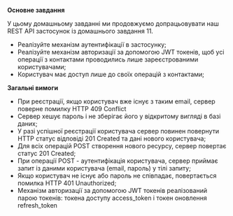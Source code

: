 **Основне завдання**

У цьому домашньому завданні ми продовжуємо допрацьовувати наш REST API застосунок із домашнього завдання 11.

- Реалізуйте механізм аутентифікації в застосунку;
- Реалізуйте механізм авторизації за допомогою JWT токенів, щоб усі операції з контактами проводились лише зареєстрованими користувачами;
- Користувач має доступ лише до своїх операцій з контактами;

**Загальні вимоги**

- При реєстрації, якщо користувач вже існує з таким email, сервер поверне помилку HTTP 409 Conflict
- Сервер хешує пароль і не зберігає його у відкритому вигляді в базі даних;
- У разі успішної реєстрації користувача сервер повинен повернути HTTP статус відповіді 201 Created та дані нового користувача;
- Для всіх операцій POST створення нового ресурсу, сервер повертає статус 201 Created;
- При операції POST - аутентифікація користувача, сервер приймає запит із даними користувача (email, пароль) у тілі запиту;
- Якщо користувач не існує або пароль не співпадає, повертається помилка HTTP 401 Unauthorized;
- Механізм авторизації за допомогою JWT токенів реалізований парою токенів: токена доступу access_token і токен оновлення refresh_token
